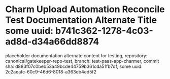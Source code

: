 # Charm Upload Automation Reconcile Test Documentation Alternate Title some uuid: b741c362-1278-4c03-ad8d-d34a66dd8874
 placeholder documentation alternate content for testing,  repository: canonical/gatekeeper-repo-test,  branch: test-paas-app-charmer,  commit sha: d883f07c0beb53a49bcde44759b361cda51fb7df,  some uuid: 2c2aeafc-60c9-46d6-8018-a363eb4ed5f2